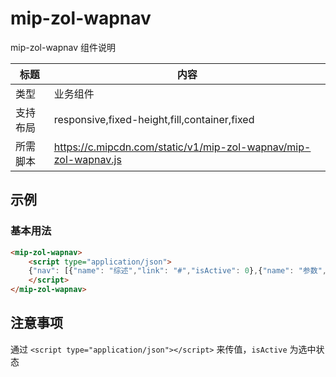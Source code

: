 # mip-zol-wapnav

mip-zol-wapnav 组件说明

标题|内容
----|----
类型|业务组件
支持布局|responsive,fixed-height,fill,container,fixed
所需脚本|https://c.mipcdn.com/static/v1/mip-zol-wapnav/mip-zol-wapnav.js

## 示例

### 基本用法
```html
<mip-zol-wapnav>
    <script type="application/json">
    {"nav": [{"name": "综述","link": "#","isActive": 0},{"name": "参数","link": "#","isActive": 0},{"name": "报价","link": "#","isActive": 0},{"name": "点评","link": "#","isActive": 0},{"name": "图片","link": "#","isActive": 0},{"name": "评测","link": "#","isActive": 0},{"name": "论坛","link": "#","isActive": 0},{"name": "问答","link": "#","isActive": 1}]}
    </script>
</mip-zol-wapnav>
```

## 注意事项

通过 `<script type="application/json"></script>` 来传值，`isActive` 为选中状态
